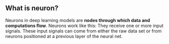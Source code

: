 
## What is neuron?
Neurons in deep learning models are **nodes through which data and computations flow**. Neurons work like this: They receive one or more input signals. These input signals can come from either the raw data set or from neurons positioned at a previous layer of the neural net.